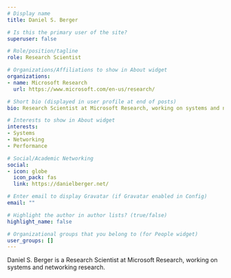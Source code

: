 ```yaml
---
# Display name
title: Daniel S. Berger

# Is this the primary user of the site?
superuser: false

# Role/position/tagline
role: Research Scientist

# Organizations/Affiliations to show in About widget
organizations:
- name: Microsoft Research
  url: https://www.microsoft.com/en-us/research/

# Short bio (displayed in user profile at end of posts)
bio: Research Scientist at Microsoft Research, working on systems and networking.

# Interests to show in About widget
interests:
- Systems
- Networking
- Performance

# Social/Academic Networking
social:
- icon: globe
  icon_pack: fas
  link: https://danielberger.net/

# Enter email to display Gravatar (if Gravatar enabled in Config)
email: ""

# Highlight the author in author lists? (true/false)
highlight_name: false

# Organizational groups that you belong to (for People widget)
user_groups: []
---
```


Daniel S. Berger is a Research Scientist at Microsoft Research, working on systems and networking research. 